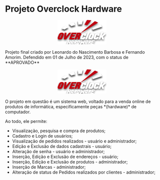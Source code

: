 <h1>Projeto Overclock Hardware</h1>
<p align="center">
<img src="OChardware/public/img/logo2.png"/>
</p>

<p>Projeto final criado por Leonardo do Nascimento Barbosa e Fernando Amorim. Defendido em 01 de Julho de 2023, com o status de **APROVADO** </p>

<p align="center">
<img src="OChardware/public/img/logo2.png"/>
</p>

<p>O projeto em questão é um sistema web, voltado para a venda online de produtos de informática, especificamente peças *(hardware)* de computador.<p>
<p>Ao todo, ele permite:</p>

 - Visualização, pesquisa e compra de produtos;
 - Cadastro e Login de usuários;
 - Visualização de pedidos realizados - usuário e administrador;
 - Edição e Exclusão de dados cadastrais - usuário;
 - Alteração de senha - usuário e administrador;
 - Inserção, Edição e Exclusão de endereços - usuário;
 - Inserção, Edição e Exclusão de produtos - administrador;
 - Inserção de Marcas - administrador;
 - Alteração de status de Pedidos realizados por clientes - administrador;